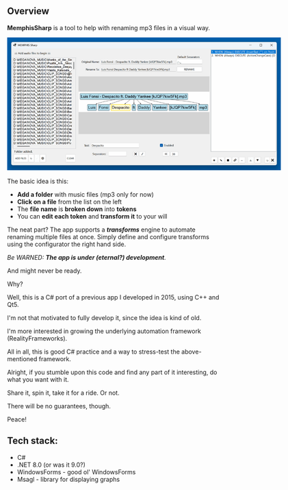 ## Overview
**MemphisSharp** is a tool to help with renaming mp3 files in a visual way.

<img src="assets/memphis_sharp.png" alt="Memphis Sharp Preview" style="max-width: 640px;">

The basic idea is this: 
- **Add a folder** with music files (mp3 only for now)
- **Click on a file** from the list on the left
- The **file name** is **broken down** into **tokens**
- You can **edit each token** and **transform it** to your will

The neat part? The app supports a ***transforms*** engine to automate renaming multiple files at once.
Simply define and configure transforms using the configurator the right hand side.

*Be WARNED:* ***The app is under (eternal?) development**.* 

And might never be ready. 

Why?

Well, this is a C# port of a previous app I developed in 2015, using C++ and Qt5.

I'm not that motivated to fully develop it, since the idea is kind of old. 

I'm more interested in growing the underlying automation framework (RealityFrameworks).

All in all, this is good C# practice and a way to stress-test the above-mentioned framework.

Alright, if you stumble upon this code and find any part of it interesting, do what you want with it. 

Share it, spin it, take it for a ride. Or not.

There will be no guarantees, though.

Peace!

## Tech stack:
- C#
- .NET 8.0 (or was it 9.0?)
- WindowsForms - good ol' WindowsForms
- Msagl - library for displaying graphs


